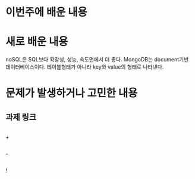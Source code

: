 # 이번주에 배운 내용


# 새로 배운 내용
noSQL은 SQL보다 확장성, 성능, 속도면에서 더 좋다. 
MongoDB는 document기반 데이터베이스이다. 테이블형태가 아니라 key와 value의 형태로 나타낸다.


# 문제가 발생하거나 고민한 내용


## 과제 링크
``` 

```

\+
``` 

```
\-
```

```
!
```

```
